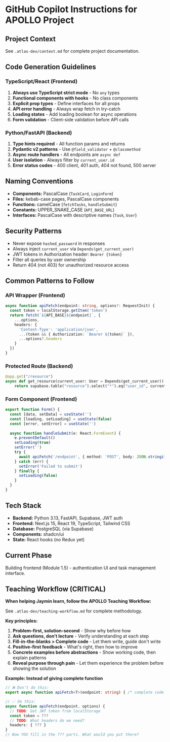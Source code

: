 # GitHub Copilot Instructions for APOLLO Project

## Project Context
See `.atlas-dev/context.md` for complete project documentation.

## Code Generation Guidelines

### TypeScript/React (Frontend)
1. **Always use TypeScript strict mode** - No `any` types
2. **Functional components with hooks** - No class components
3. **Explicit prop types** - Define interfaces for all props
4. **API error handling** - Always wrap fetch in try-catch
5. **Loading states** - Add loading boolean for async operations
6. **Form validation** - Client-side validation before API calls

### Python/FastAPI (Backend)
1. **Type hints required** - All function params and returns
2. **Pydantic v2 patterns** - Use `@field_validator` + `@classmethod`
3. **Async route handlers** - All endpoints are `async def`
4. **User isolation** - Always filter by `current_user.id`
5. **Error status codes** - 400 client, 401 auth, 404 not found, 500 server

## Naming Conventions
- **Components:** PascalCase (`TaskCard`, `LoginForm`)
- **Files:** kebab-case pages, PascalCase components
- **Functions:** camelCase (`fetchTasks`, `handleSubmit`)
- **Constants:** UPPER_SNAKE_CASE (`API_BASE_URL`)
- **Interfaces:** PascalCase with descriptive names (`Task`, `User`)

## Security Patterns
- Never expose `hashed_password` in responses
- Always inject `current_user` via `Depends(get_current_user)`
- JWT tokens in Authorization header: `Bearer {token}`
- Filter all queries by user ownership
- Return 404 (not 403) for unauthorized resource access

## Common Patterns to Follow

### API Wrapper (Frontend)
```typescript
async function apiFetch(endpoint: string, options?: RequestInit) {
  const token = localStorage.getItem('token')
  return fetch(`${API_BASE}${endpoint}`, {
    ...options,
    headers: {
      'Content-Type': 'application/json',
      ...(token && { Authorization: `Bearer ${token}` }),
      ...options?.headers
    }
  })
}
```

### Protected Route (Backend)
```python
@app.get("/resource")
async def get_resource(current_user: User = Depends(get_current_user)):
    return supabase.table("resource").select("*").eq("user_id", current_user.id).execute()
```

### Form Component (Frontend)
```typescript
export function Form() {
  const [data, setData] = useState('')
  const [loading, setLoading] = useState(false)
  const [error, setError] = useState('')
  
  async function handleSubmit(e: React.FormEvent) {
    e.preventDefault()
    setLoading(true)
    setError('')
    try {
      await apiFetch('/endpoint', { method: 'POST', body: JSON.stringify(data) })
    } catch (err) {
      setError('Failed to submit')
    } finally {
      setLoading(false)
    }
  }
}
```

## Tech Stack
- **Backend:** Python 3.13, FastAPI, Supabase, JWT auth
- **Frontend:** Next.js 15, React 19, TypeScript, Tailwind CSS
- **Database:** PostgreSQL (via Supabase)
- **Components:** shadcn/ui
- **State:** React hooks (no Redux yet)

## Current Phase
Building frontend (Module 1.5) - authentication UI and task management interface.

## Teaching Workflow (CRITICAL)
**When helping Jaymin learn, follow the APOLLO Teaching Workflow:**

See `.atlas-dev/teaching-workflow.md` for complete methodology.

**Key principles:**
1. **Problem-first, solution-second** - Show why before how
2. **Ask questions, don't lecture** - Verify understanding at each step
3. **Fill-in-the-blanks > Complete code** - Let them write, guide don't write
4. **Positive-first feedback** - What's right, then how to improve
5. **Concrete examples before abstractions** - Show working code, then explain patterns
6. **Reveal purpose through pain** - Let them experience the problem before showing the solution

**Example: Instead of giving complete function**
```typescript
// ❌ Don't do this:
export async function apiFetch<T>(endpoint: string) { /* complete code */ }

// ✅ Do this:
async function apiFetch(endpoint, options) {
  // TODO: Get JWT token from localStorage
  const token = ???
  // TODO: What headers do we need?
  headers: { ??? }
}
// Now YOU fill in the ??? parts. What would you put there?
```
